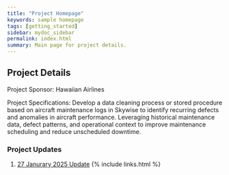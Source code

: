 ```yaml
---
title: "Project Homepage"
keywords: sample homepage
tags: [getting_started]
sidebar: mydoc_sidebar
permalink: index.html
summary: Main page for project details.
---
```


## Project Details

Project Sponsor: Hawaiian Airlines

Project Specifications: Develop a data cleaning process or stored procedure based on aircraft maintenance logs in Skywise to identify recurring defects and anomalies in aircraft performance. Leveraging historical maintenance data, defect patterns, and operational context to improve maintenance scheduling and reduce unscheduled downtime.

### Project Updates

1. [27 Janurary 2025 Update](/update01.html)
{% include links.html %}
